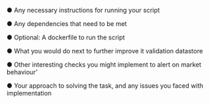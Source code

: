 


● Any necessary instructions for running your script
    
● Any dependencies that need to be met

● Optional: A dockerfile to run the script

● What you would do next to further improve it
    validation
    datastore

● Other interesting checks you might implement to alert on market behaviour'

● Your approach to solving the task, and any issues you faced with
implementation